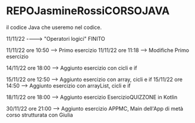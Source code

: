 # REPOJasmineRossiCORSOJAVA


il codice Java che useremo nel codice.


11/11/22 ----> "Operatori logici" FINITO 

11/11/22 ore 10:50 --> Primo esercizio
11/11/22 ore 11:18 --> Modifiche Primo esercizio

14/11/22 ore 18:00 --> Aggiunto esercizio con cicli e if

15/11/22 ore 12:50 --> Aggiunto esercizio con array, cicli e if
15/11/22 ore 14:50 --> Aggiunto esercizio con arrayList, cicli e if

18/11/22 ore 18:00 --> Aggiunto esercizio EsercizioQUIZZONE in Kotlin

30/11/22 ore 21:00 --> Aggiunto esercizio APPMC, Main dell'App di metà corso strutturata con Giulia

